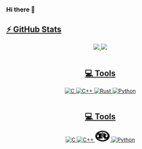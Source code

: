 ### Hi there 👋

<div align="center">
	<a href="https://github.com/othiagos">
	<h2 align="left">⚡ GitHub Stats</h2>
	<img height="180em" src="https://github-readme-stats.vercel.app/api?username=othiagos&show_icons=true&theme=radical&include_all_commits=true&count_private=true"/>
	<img height="180em" src="https://github-readme-stats.vercel.app/api/top-langs/?username=othiagos&layout=compact&langs_count=8&theme=radical&hide=css,scss,html,handlebars,Makefile"/>
</div>

<div align="center"><br>
	<h2>💻 Tools</h2>
  <img alt="C" height="30" width="40" src="https://icongr.am/devicon/c-original.svg?size=128&color=currentColor">
  <img alt="C++" height="30" width="40" src="https://icongr.am/devicon/cplusplus-original.svg?size=128&color=currentColor">
  <img alt="Rust" height="40" width="40" src="https://www.rust-lang.org/logos/rust-logo-blk.svg">
  <img alt="Python" height="30" width="40" src="https://icongr.am/devicon/python-original.svg?size=128&color=currentColor">
</div>

<div align="center"><br>
	<h2>💻 Tools</h2>
  <img alt="C" height="30" width="40" src="https://icongr.am/devicon/c-original.svg">
  <img alt="C++" height="30" width="40" src="https://icongr.am/devicon/cplusplus-original.svg">
  <img alt="Rust" height="30" width="40" src="./logo/rust_lang.svg">
  <img alt="Python" height="30" width="40" src="https://icongr.am/devicon/python-original.svg">
</div>

